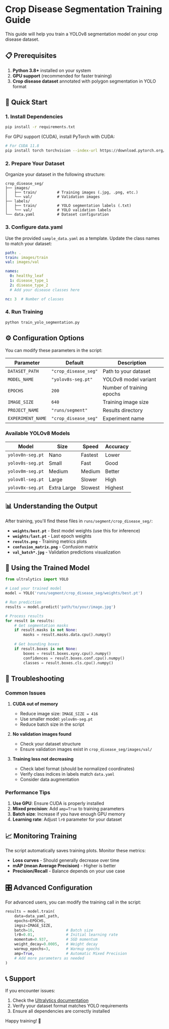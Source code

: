 # Crop Disease Segmentation Training Guide

This guide will help you train a YOLOv8 segmentation model on your crop disease dataset.

## 📋 Prerequisites

1. **Python 3.8+** installed on your system
2. **GPU support** (recommended for faster training)
3. **Crop disease dataset** annotated with polygon segmentation in YOLO format

## 🚀 Quick Start

### 1. Install Dependencies

```bash
pip install -r requirements.txt
```

For GPU support (CUDA), install PyTorch with CUDA:
```bash
# For CUDA 11.8
pip install torch torchvision --index-url https://download.pytorch.org/whl/cu118
```

### 2. Prepare Your Dataset

Organize your dataset in the following structure:
```
crop_disease_seg/
├── images/
│   ├── train/         # Training images (.jpg, .png, etc.)
│   └── val/           # Validation images
├── labels/
│   ├── train/         # YOLO segmentation labels (.txt)
│   └── val/           # YOLO validation labels
└── data.yaml          # Dataset configuration
```

### 3. Configure data.yaml

Use the provided `sample_data.yaml` as a template. Update the class names to match your dataset:

```yaml
path: .
train: images/train
val: images/val

names:
  0: healthy_leaf
  1: disease_type_1
  2: disease_type_2
  # Add your disease classes here

nc: 3  # Number of classes
```

### 4. Run Training

```bash
python train_yolo_segmentation.py
```

## ⚙️ Configuration Options

You can modify these parameters in the script:

| Parameter | Default | Description |
|-----------|---------|-------------|
| `DATASET_PATH` | `"crop_disease_seg"` | Path to your dataset |
| `MODEL_NAME` | `"yolov8s-seg.pt"` | YOLOv8 model variant |
| `EPOCHS` | `200` | Number of training epochs |
| `IMAGE_SIZE` | `640` | Training image size |
| `PROJECT_NAME` | `"runs/segment"` | Results directory |
| `EXPERIMENT_NAME` | `"crop_disease_seg"` | Experiment name |

### Available YOLOv8 Models

| Model | Size | Speed | Accuracy |
|-------|------|-------|----------|
| `yolov8n-seg.pt` | Nano | Fastest | Lower |
| `yolov8s-seg.pt` | Small | Fast | Good |
| `yolov8m-seg.pt` | Medium | Medium | Better |
| `yolov8l-seg.pt` | Large | Slower | High |
| `yolov8x-seg.pt` | Extra Large | Slowest | Highest |

## 📊 Understanding the Output

After training, you'll find these files in `runs/segment/crop_disease_seg/`:

- **`weights/best.pt`** - Best model weights (use this for inference)
- **`weights/last.pt`** - Last epoch weights
- **`results.png`** - Training metrics plots
- **`confusion_matrix.png`** - Confusion matrix
- **`val_batch*.jpg`** - Validation predictions visualization

## 🎯 Using the Trained Model

```python
from ultralytics import YOLO

# Load your trained model
model = YOLO('runs/segment/crop_disease_seg/weights/best.pt')

# Run prediction
results = model.predict('path/to/your/image.jpg')

# Process results
for result in results:
    # Get segmentation masks
    if result.masks is not None:
        masks = result.masks.data.cpu().numpy()
        
    # Get bounding boxes
    if result.boxes is not None:
        boxes = result.boxes.xyxy.cpu().numpy()
        confidences = result.boxes.conf.cpu().numpy()
        classes = result.boxes.cls.cpu().numpy()
```

## 🔧 Troubleshooting

### Common Issues

1. **CUDA out of memory**
   - Reduce image size: `IMAGE_SIZE = 416`
   - Use smaller model: `yolov8n-seg.pt`
   - Reduce batch size in the script

2. **No validation images found**
   - Check your dataset structure
   - Ensure validation images exist in `crop_disease_seg/images/val/`

3. **Training loss not decreasing**
   - Check label format (should be normalized coordinates)
   - Verify class indices in labels match `data.yaml`
   - Consider data augmentation

### Performance Tips

1. **Use GPU**: Ensure CUDA is properly installed
2. **Mixed precision**: Add `amp=True` to training parameters
3. **Batch size**: Increase if you have enough GPU memory
4. **Learning rate**: Adjust `lr0` parameter for your dataset

## 📈 Monitoring Training

The script automatically saves training plots. Monitor these metrics:

- **Loss curves** - Should generally decrease over time
- **mAP (mean Average Precision)** - Higher is better
- **Precision/Recall** - Balance depends on your use case

## 🎛️ Advanced Configuration

For advanced users, you can modify the training call in the script:

```python
results = model.train(
    data=data_yaml_path,
    epochs=EPOCHS,
    imgsz=IMAGE_SIZE,
    batch=16,              # Batch size
    lr0=0.01,              # Initial learning rate
    momentum=0.937,        # SGD momentum
    weight_decay=0.0005,   # Weight decay
    warmup_epochs=3,       # Warmup epochs
    amp=True,              # Automatic Mixed Precision
    # Add more parameters as needed
)
```

## 📞 Support

If you encounter issues:
1. Check the [Ultralytics documentation](https://docs.ultralytics.com/)
2. Verify your dataset format matches YOLO requirements
3. Ensure all dependencies are correctly installed

Happy training! 🚀 